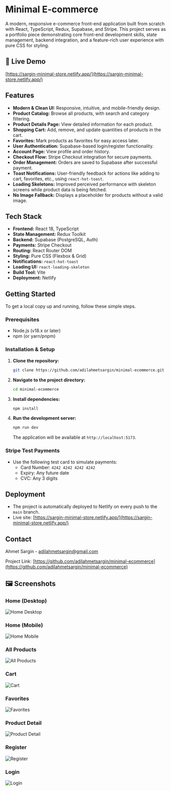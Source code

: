 # Minimal E-commerce

A modern, responsive e-commerce front-end application built from scratch with React, TypeScript, Redux, Supabase, and Stripe. This project serves as a portfolio piece demonstrating core front-end development skills, state management, backend integration, and a feature-rich user experience with pure CSS for styling.

## 🚀 Live Demo

[https://sargin-minimal-store.netlify.app/](https://sargin-minimal-store.netlify.app/)

## Features

- **Modern & Clean UI:** Responsive, intuitive, and mobile-friendly design.
- **Product Catalog:** Browse all products, with search and category filtering.
- **Product Details Page:** View detailed information for each product.
- **Shopping Cart:** Add, remove, and update quantities of products in the cart.
- **Favorites:** Mark products as favorites for easy access later.
- **User Authentication:** Supabase-based login/register functionality.
- **Account Page:** View profile and order history.
- **Checkout Flow:** Stripe Checkout integration for secure payments.
- **Order Management:** Orders are saved to Supabase after successful payment.
- **Toast Notifications:** User-friendly feedback for actions like adding to cart, favorites, etc., using `react-hot-toast`.
- **Loading Skeletons:** Improved perceived performance with skeleton screens while product data is being fetched.
- **No Image Fallback:** Displays a placeholder for products without a valid image.

## Tech Stack

- **Frontend:** React 18, TypeScript
- **State Management:** Redux Toolkit
- **Backend:** Supabase (PostgreSQL, Auth)
- **Payments:** Stripe Checkout
- **Routing:** React Router DOM
- **Styling:** Pure CSS (Flexbox & Grid)
- **Notifications:** `react-hot-toast`
- **Loading UI:** `react-loading-skeleton`
- **Build Tool:** Vite
- **Deployment:** Netlify

## Getting Started

To get a local copy up and running, follow these simple steps.

### Prerequisites

- Node.js (v18.x or later)
- npm (or yarn/pnpm)

### Installation & Setup

1.  **Clone the repository:**
    ```bash
    git clone https://github.com/adilahmetsargin/minimal-ecommerce.git
    ```
2.  **Navigate to the project directory:**
    ```bash
    cd minimal-ecommerce
    ```
3.  **Install dependencies:**
    ```bash
    npm install
    ```
4.  **Run the development server:**
    ```bash
    npm run dev
    ```
    The application will be available at `http://localhost:5173`.

### Stripe Test Payments
- Use the following test card to simulate payments:
  - Card Number: `4242 4242 4242 4242`
  - Expiry: Any future date
  - CVC: Any 3 digits

## Deployment

- The project is automatically deployed to Netlify on every push to the `main` branch.
- Live site: [https://sargin-minimal-store.netlify.app/](https://sargin-minimal-store.netlify.app/)

## Contact

Ahmet Sargin - [adilahmetsargin@gmail.com](mailto:adilahmetsargin@gmail.com)

Project Link: [https://github.com/adilahmetsargin/minimal-ecommerce](https://github.com/adilahmetsargin/minimal-ecommerce)

## 🖼️ Screenshots

### Home (Desktop)
![Home Desktop](public/screenshots/home-desktop.jpeg)

### Home (Mobile)
![Home Mobile](public/screenshots/home-mobile.jpeg)

### All Products
![All Products](public/screenshots/products-desktop.png)

### Cart
![Cart](public/screenshots/cart-desktop.png)

### Favorites
![Favorites](public/screenshots/favorites-desktop.png)

### Product Detail
![Product Detail](public/screenshots/product-detail.png)

### Register
![Register](public/screenshots/register.png)

### Login
![Login](public/screenshots/login.png)

